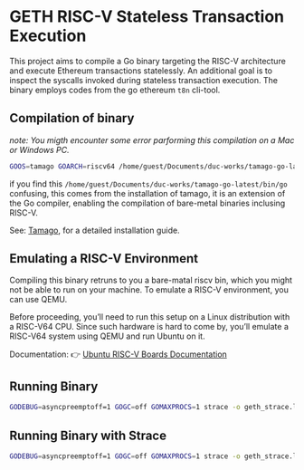 # **GETH RISC-V Stateless Transaction Execution**

This project aims to compile a Go binary targeting the RISC-V architecture and execute Ethereum transactions statelessly.
An additional goal is to inspect the syscalls invoked during stateless transaction execution. The binary employs codes from the go ethereum `t8n` cli-tool.


## Compilation of binary
_note: You migth encounter some error parforming this compilation on a Mac or Windows PC._
```bash 
GOOS=tamago GOARCH=riscv64 /home/guest/Documents/duc-works/tamago-go-latest/bin/go build -tags sifive_u,semihosting,tinygo.wasm -trimpath -ldflags "-T 0x80010000 -R 0x1000" -o evm
```

if you find this `/home/guest/Documents/duc-works/tamago-go-latest/bin/go` confusing, this comes from the installation of tamago,
it is an extension of the Go compiler, enabling the compilation of bare-metal binaries inclusing RISC-V.

See: [Tamago](https://github.com/usbarmory/tamago), for a detailed installation guide.

## **Emulating a RISC-V Environment**
Compiling this binary retruns to you a bare-matal riscv bin, which you might not be able to run on your machine. To emulate a RISC-V environment, you can use QEMU.

Before proceeding, you’ll need to run this setup on a Linux distribution with a RISC-V64 CPU. Since such hardware is hard to come by, you’ll emulate a RISC-V64 system using QEMU and run Ubuntu on it.

Documentation:
👉 [Ubuntu RISC-V Boards Documentation](https://canonical-ubuntu-boards.readthedocs-hosted.com/en/latest/how-to/qemu-riscv/)


## Running Binary

```bash
GODEBUG=asyncpreemptoff=1 GOGC=off GOMAXPROCS=1 strace -o geth_strace.log ./geth_evm_riscv64_linux t8n   --input.alloc=./assets/alloc.json   --input.txs=./assets/tx.json   --input.env=./assets/env.json   --state.fork=Prague
```

## Running Binary with Strace

```bash
GODEBUG=asyncpreemptoff=1 GOGC=off GOMAXPROCS=1 strace -o geth_strace.log ./geth_evm_riscv64_linux t8n   --input.alloc=./assets/alloc.json   --input.txs=./assets/tx.json   --input.env=./assets/env.json   --state.fork=Prague
```
